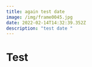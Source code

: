 ```yaml
---
title: again test date
image: /img/frame0045.jpg
date: 2022-02-14T14:32:39.352Z
description: "test date "
---
```

# Test
